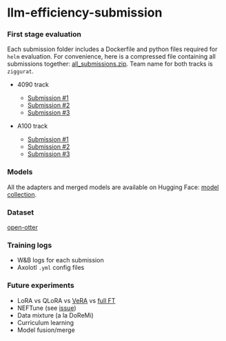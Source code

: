 # llm-efficiency-submission

### First stage evaluation

Each submission folder includes a Dockerfile and python files required for `helm` evaluation. For convenience, here is a compressed file containing all submissions together: [all_submissions.zip](./all_submissions.zip). Team name for both tracks is `ziggurat`.

- 4090 track
	- [Submission #1](./4090_track/4090_submission_1.zip)
	- [Submission #2](./4090_track/4090_submission_2.zip)
	- [Submission #3](./4090_track/4090_submission_3.zip)

- A100 track
	- [Submission #1](./A100_track/A100_submission_1.zip)
	- [Submission #2](./A100_track/A100_submission_1.zip)
	- [Submission #3](./A100_track/A100_submission_3.zip)

### Models

All the adapters and merged models are available on Hugging Face: [model collection](https://huggingface.co/collections/onuralp/neurips-2023-llm-efficiency-653a942242bfd8801c3336e7).

### Dataset

[open-otter](https://huggingface.co/datasets/onuralp/open-otter)

### Training logs

- W&B logs for each submission
- Axolotl `.yml` config files 

### Future experiments

- LoRA vs QLoRA vs [VeRA](https://arxiv.org/abs/2310.11454) vs [full FT](https://github.com/hitz-zentroa/GoLLIE/)
- NEFTune (see [issue](https://github.com/neelsjain/NEFTune/issues/1))
- Data mixture (a la DoReMi)
- Curriculum learning
- Model fusion/merge
